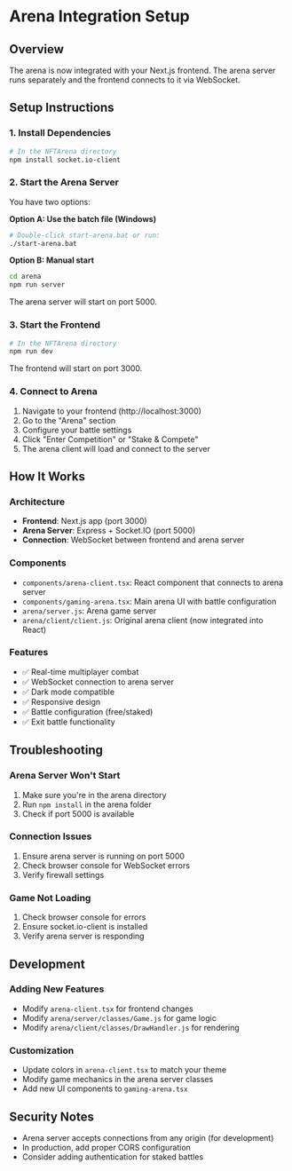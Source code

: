 # Arena Integration Setup

## Overview
The arena is now integrated with your Next.js frontend. The arena server runs separately and the frontend connects to it via WebSocket.

## Setup Instructions

### 1. Install Dependencies
```bash
# In the NFTArena directory
npm install socket.io-client
```

### 2. Start the Arena Server
You have two options:

**Option A: Use the batch file (Windows)**
```bash
# Double-click start-arena.bat or run:
./start-arena.bat
```

**Option B: Manual start**
```bash
cd arena
npm run server
```

The arena server will start on port 5000.

### 3. Start the Frontend
```bash
# In the NFTArena directory
npm run dev
```

The frontend will start on port 3000.

### 4. Connect to Arena
1. Navigate to your frontend (http://localhost:3000)
2. Go to the "Arena" section
3. Configure your battle settings
4. Click "Enter Competition" or "Stake & Compete"
5. The arena client will load and connect to the server

## How It Works

### Architecture
- **Frontend**: Next.js app (port 3000)
- **Arena Server**: Express + Socket.IO (port 5000)
- **Connection**: WebSocket between frontend and arena server

### Components
- `components/arena-client.tsx`: React component that connects to arena server
- `components/gaming-arena.tsx`: Main arena UI with battle configuration
- `arena/server.js`: Arena game server
- `arena/client/client.js`: Original arena client (now integrated into React)

### Features
- ✅ Real-time multiplayer combat
- ✅ WebSocket connection to arena server
- ✅ Dark mode compatible
- ✅ Responsive design
- ✅ Battle configuration (free/staked)
- ✅ Exit battle functionality

## Troubleshooting

### Arena Server Won't Start
1. Make sure you're in the arena directory
2. Run `npm install` in the arena folder
3. Check if port 5000 is available

### Connection Issues
1. Ensure arena server is running on port 5000
2. Check browser console for WebSocket errors
3. Verify firewall settings

### Game Not Loading
1. Check browser console for errors
2. Ensure socket.io-client is installed
3. Verify arena server is responding

## Development

### Adding New Features
- Modify `arena-client.tsx` for frontend changes
- Modify `arena/server/classes/Game.js` for game logic
- Modify `arena/client/classes/DrawHandler.js` for rendering

### Customization
- Update colors in `arena-client.tsx` to match your theme
- Modify game mechanics in the arena server classes
- Add new UI components to `gaming-arena.tsx`

## Security Notes
- Arena server accepts connections from any origin (for development)
- In production, add proper CORS configuration
- Consider adding authentication for staked battles 